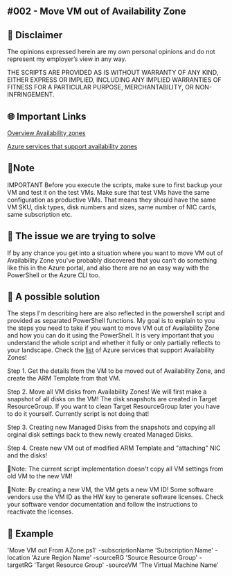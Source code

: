 
## #002 - Move VM out of Availability Zone

## 🚨 Disclaimer
The opinions expressed herein are my own personal opinions and do not represent my employer’s view in any way.

THE SCRIPTS ARE PROVIDED AS IS WITHOUT WARRANTY OF ANY KIND, EITHER EXPRESS OR IMPLIED, INCLUDING ANY IMPLIED WARRANTIES OF FITNESS FOR A PARTICULAR PURPOSE, MERCHANTABILITY, OR NON-INFRINGEMENT.


## 🌐 Important Links 

[Overview Availability zones](https://docs.microsoft.com/en-us/azure/availability-zones/az-overview#availability-zones)

[Azure services that support availability zones](https://docs.microsoft.com/en-us/azure/availability-zones/az-region)

## 📢Note
IMPORTANT Before you execute the scripts, make sure to first backup your VM and test it on the test VMs. Make sure that test VMs have the same configuration as productive VMs. That means they should have the same VM SKU, disk types, disk numbers and sizes, same number of NIC cards, same subscription etc. 


## 🤔 The issue we are trying to solve
If by any chance you get into a situation where you want to move VM out of Availability Zone you've probably discovered that you can't do something like this in the Azure portal, and also there are no an easy way with the PowerShell or the Azure CLI too.


## 💪 A possible solution
The steps I'm describing here are also reflected in the powershell script and provided as separated PowerShell functions. My goal is to explain to you the steps you need to take if you want to move VM out of Availability Zone and how you can do it using the PowerShell. It is very important that you understand the whole script and whether it fully or only partially reflects to your landscape. 
Check the [list](https://docs.microsoft.com/en-us/azure/availability-zones/az-region) of  Azure services that support Availability Zones!

Step 1.
Get the details from the VM to be moved out of Availability Zone, and create the ARM Template from that VM.

Step 2. 
Move all VM disks from Availability Zones! We will first make a snapshot of all disks on the VM! The disk snapshots are created in Target ResourceGroup. If you want to clean Target ResourceGroup later you have to do it yourself. Currently script is not doing that!

Step 3.
Creating new Managed Disks from the snapshots and copying all orginal disk settings back to thew newly created Managed Disks.

Step 4.
Create new VM out of modified ARM Template and "attaching" NIC and the disks!

📢Note: The current script implementation doesn't copy all VM settings from old VM to the new VM!

📢Note: By creating a new VM, the VM gets a new VM ID! Some software vendors use the VM ID as the HW key to generate software licenses. Check your software vendor documentation and follow the instructions to reactivate the licenses.

## 🚀 Example

'Move VM out From AZone.ps1' -subscriptionName 'Subscription Name' -location 'Azure Region Name' -sourceRG 'Source Resource Group' -targetRG 'Target Resource Group' -sourceVM 'The Virtual Machine Name'
